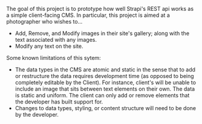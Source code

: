 The goal of this project is to prototype how well Strapi's REST api works as a simple client-facing CMS. In particular, this project is aimed at a photographer who wishes to...

- Add, Remove, and Modify images in their site's gallery; along with the text associated with any images.
- Modify any text on the site.

Some known limitations of this sytem:

- The data types in the CMS are atomic and static in the sense that to add or restructure the data requires development time (as opposed to being completely editable by the Client). For instance, client's will be unable to include an image that sits between text elements on their own. The data is static and uniform. The client can only add or remove elements that the developer has built support for.
- Changes to data types, styling, or content structure will need to be done by the developer.
